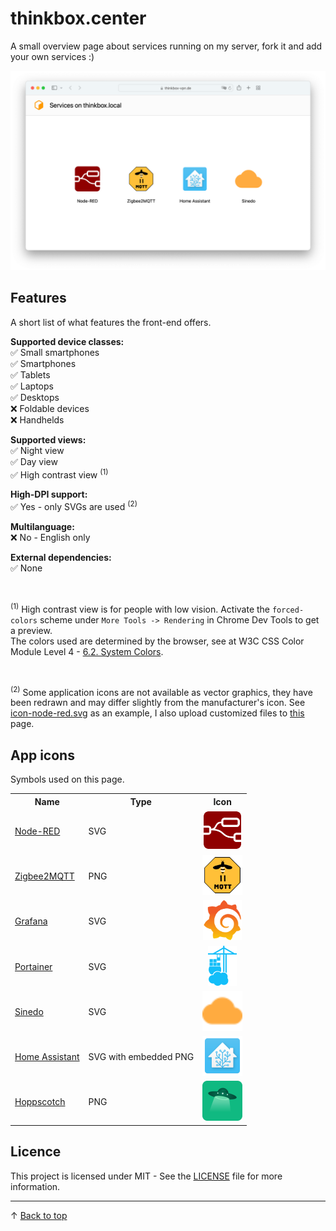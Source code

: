 # thinkbox.center
A small overview page about services running on my server, fork it and add your own services :)

<img src="docs/website.png" alt="overview page"/>

## Features

A short list of what features the front-end offers.

<b>Supported device classes:</b><br>
✅ Small smartphones<br>
✅ Smartphones<br>
✅ Tablets<br>
✅ Laptops<br>
✅ Desktops<br>
❌ Foldable devices<br>
❌ Handhelds<br>

<b>Supported views:</b><br>
✅ Night view<br>
✅ Day view<br>
✅ High contrast view <sup>(1)</sup>

<b>High-DPI support:</b><br>
✅ Yes - only SVGs are used <sup>(2)</sup><br>

<b>Multilanguage:</b><br>
❌ No - English only<br>

<b>External dependencies:</b><br>
✅ None<br>

<br>

<sup>(1)</sup>
High contrast view is for people with low vision. Activate the `forced-colors` scheme under `More Tools -> Rendering` in Chrome Dev Tools to get a preview.<br>
The colors used are determined by the browser, see at W3C CSS Color Module Level 4 - [6.2. System Colors](https://www.w3.org/TR/css-color-4/#css-system-colors).

<br>

<sup>(2)</sup>
Some application icons are not available as vector graphics, they have been redrawn and may differ slightly from the manufacturer's icon. See [icon-node-red.svg](/src/images/icon-node-red.svg) as an example, I also upload customized files to [this](https://worldvectorlogo.com/logo/node-red-2) page.

## App icons

Symbols used on this page.

<table wit>
	<tr>
		<th>Name</th>
		<th>Type</th>
		<th>Icon</th>
 	</tr>
 	<tr>
  		<td>
			<a href="https://nodered.org">Node-RED</a>
		</td>
  		<td>SVG</td>
   		<td align="center">
            <img height=64px src="src/images/icon-node-red.svg"></img>
        </td>
 	</tr>
 	<tr>
  		<td>
			<a href="https://www.zigbee2mqtt.io">Zigbee2MQTT</a>
		</td>
  		<td>PNG</td>
   		<td align="center">
            <img height=64px src="src/images/icon-zigbee2mqtt.png"></img>
        </td>
 	</tr>
 	<tr>
  		<td>
			<a href="https://grafana.com">Grafana</a>
		</td>
  		<td>SVG</td>
   		<td align="center">
            <img height=64px src="src/images/icon-grafana.svg"></img>
        </td>
 	</tr>
 	<tr>
  		<td>
			<a href="https://www.portainer.io">Portainer</a>
		</td>
  		<td>SVG</td>
   		<td align="center">
            <img height=64px src="src/images/icon-portainer.svg"></img>
        </td>
 	</tr>
 	<tr>
  		<td>
			<a href="https://github.com/patbec/Sinedo">Sinedo</a>
		</td>
  		<td>SVG</td>
   		<td align="center">
            <img height=64px src="src/images/icon-sinedo.svg"></img>
        </td>
 	</tr>
 	<tr>
  		<td>
			<a href="https://www.home-assistant.io">Home Assistant</a>
		</td>
  		<td>SVG with embedded PNG</td>
   		<td align="center">
            <img height=64px src="src/images/icon-home-assistant.svg"></img>
        </td>
 	</tr>
 	<tr>
  		<td>
			<a href="https://hoppscotch.io">Hoppscotch</a>
		</td>
		<td>PNG</td>
   		<td align="center">
            <img height=64px src="src/images/icon-hoppscotch.png"></img>
        </td>
 	</tr>
</table>


## Licence

This project is licensed under MIT - See the [LICENSE](/LICENSE) file for more information.

---

&uarr; [Back to top](#thinkbox-vpnde)